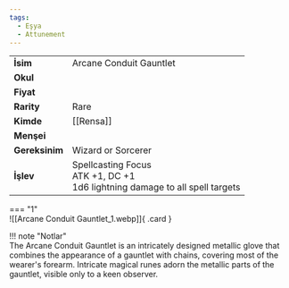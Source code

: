 ```yaml
---
tags:
  - Eşya
  - Attunement
---  
```

  
  
<div class="grid" markdown>  
  
|  |  |  
|---|---|  
| **İsim** | Arcane Conduit Gauntlet|  
| **Okul** | |  
| **Fiyat** | |  
| **Rarity** | Rare|  
| **Kimde** | [[Rensa]]|  
| **Menşei** | |  
| **Gereksinim** | Wizard or Sorcerer|  
| **İşlev** | Spellcasting Focus<br>ATK +1, DC +1<br>1d6 lightning damage to all spell targets|  
  
  
=== "1"  
	![[Arcane Conduit Gauntlet_1.webp]]{ .card }  
  
</div>  
  
!!! note "Notlar"  
	The Arcane Conduit Gauntlet is an intricately designed metallic glove that combines the appearance of a gauntlet with chains, covering most of the wearer's forearm. Intricate magical runes adorn the metallic parts of the gauntlet, visible only to a keen observer.   
